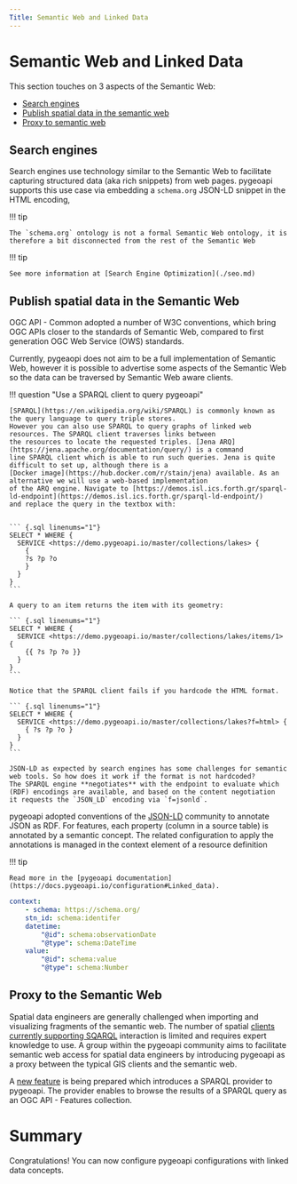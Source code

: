 ```yaml
---
Title: Semantic Web and Linked Data
---
```


# Semantic Web and Linked Data

This section touches on 3 aspects of the Semantic Web:

- [Search engines](#search-engines)
- [Publish spatial data in the semantic web](#publish-spatial-data-in-the-semantic-web)
- [Proxy to semantic web](#proxy-to-the-semantic-web)

## Search engines

Search engines use technology similar to the Semantic Web to facilitate capturing structured data (aka rich snippets) from web pages.
pygeoapi supports this use case via embedding a `schema.org` JSON-LD snippet in the HTML encoding,

!!! tip

    The `schema.org` ontology is not a formal Semantic Web ontology, it is therefore a bit disconnected from the rest of the Semantic Web

!!! tip

    See more information at [Search Engine Optimization](./seo.md)

## Publish spatial data in the Semantic Web

OGC API - Common adopted a number of W3C conventions, which bring OGC APIs closer to the standards of Semantic Web,
compared to first generation OGC Web Service (OWS) standards.

Currently, pygeaopi does not aim to be a full implementation of Semantic Web, however it is possible to advertise
some aspects of the Semantic Web so the data can be traversed by Semantic Web aware clients.

!!! question "Use a SPARQL client to query pygeoapi"

    [SPARQL](https://en.wikipedia.org/wiki/SPARQL) is commonly known as the query language to query triple stores. 
    However you can also use SPARQL to query graphs of linked web resources. The SPARQL client traverses links between 
    the resources to locate the requested triples. [Jena ARQ](https://jena.apache.org/documentation/query/) is a command 
    line SPARQL client which is able to run such queries. Jena is quite difficult to set up, although there is a 
    [Docker image](https://hub.docker.com/r/stain/jena) available. As an alternative we will use a web-based implementation 
    of the ARQ engine. Navigate to [https://demos.isl.ics.forth.gr/sparql-ld-endpoint](https://demos.isl.ics.forth.gr/sparql-ld-endpoint/)
    and replace the query in the textbox with:


    ``` {.sql linenums="1"}
    SELECT * WHERE { 
      SERVICE <https://demo.pygeoapi.io/master/collections/lakes> { 
        { 
        ?s ?p ?o  
        } 
      } 
    }
    ``` 

    A query to an item returns the item with its geometry:

    ``` {.sql linenums="1"}
    SELECT * WHERE { 
      SERVICE <https://demo.pygeoapi.io/master/collections/lakes/items/1> {
        {{ ?s ?p ?o }}
      }
    }
    ```

    Notice that the SPARQL client fails if you hardcode the HTML format. 

    ``` {.sql linenums="1"}
    SELECT * WHERE { 
      SERVICE <https://demo.pygeoapi.io/master/collections/lakes?f=html> {
        { ?s ?p ?o }
      }
    }
    ```

    JSON-LD as expected by search engines has some challenges for semantic web tools. So how does it work if the format is not hardcoded? 
    The SPARQL engine **negotiates** with the endpoint to evaluate which (RDF) encodings are available, and based on the content negotiation 
    it requests the `JSON_LD` encoding via `f=jsonld`.

pygeoapi adopted conventions of the [JSON-LD](https://json-ld.org) community to annotate JSON as RDF. For features, each property (column in a source table) 
is annotated by a semantic concept. The related configuration to apply the annotations is managed in the context element of a resource definition

!!! tip

    Read more in the [pygeoapi documentation](https://docs.pygeoapi.io/configuration#Linked_data).

``` {.yaml linenums="1"}
context:
    - schema: https://schema.org/
    stn_id: schema:identifer
    datetime:
        "@id": schema:observationDate
        "@type": schema:DateTime
    value:
        "@id": schema:value
        "@type": schema:Number
```

## Proxy to the Semantic Web

Spatial data engineers are generally challenged when importing and visualizing fragments of the semantic web. The number of spatial 
[clients currently supporting SQARQL](https://plugins.qgis.org/plugins/sparqlunicorn) interaction is limited and requires expert knowledge to use. 
A group within the pygeoapi community aims to facilitate semantic web access for spatial data engineers by introducing pygeoapi as a proxy 
between the typical GIS clients and the semantic web.

A [new feature](https://github.com/geopython/pygeoapi/pull/615) is being prepared which introduces a SPARQL provider to pygeoapi. 
The provider enables to browse the results of a SPARQL query as an OGC API - Features collection.

# Summary

Congratulations! You can now configure pygeoapi configurations with linked data concepts.
